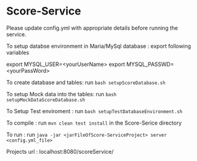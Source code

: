 # Score-Service

Please update config.yml with appropriate details before running the service.

To setup databse environment in Maria/MySql database : 
export following variables

export MYSQL_USER=\<yourUserName\>
export MYSQL_PASSWD=\<yourPassWord\>

To create database and tables:  run `bash setupScoreDatabase.sh`

To setup Mock data into the tables: run `bash setupMockDataScoreDatabase.sh`

To Setup Test enviroment : run `bash setupTestDatabaseEnvironment.sh`


To compile : run `mvn clean test install` in the Score-Serice directory

To run     : run `java -jar <jarFileOfScore-ServiceProject> server <config.yml_file>`

Projects url : localhost:8080/scoreService/
